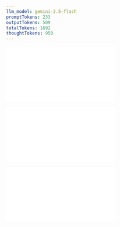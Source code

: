 ```yaml
---
llm_model: gemini-2.5-flash
promptTokens: 233
outputTokens: 509
totalTokens: 1692
thoughtTokens: 950
---
```


![@](steps/prompt.d3feab2c.md)

![@](steps/_.7386b874.md)

![@](steps/response.b9d38f4f.md)